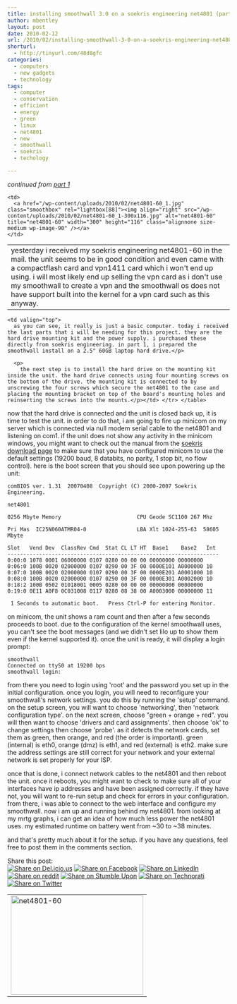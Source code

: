 ```yaml
---
title: installing smoothwall 3.0 on a soekris engineering net4801 (part 2)
author: mbentley
layout: post
date: 2010-02-12
url: /2010/02/installing-smoothwall-3-0-on-a-soekris-engineering-net4801-part-2/
shorturl:
  - http://tinyurl.com/48d8gfc
categories:
  - computers
  - new gadgets
  - technology
tags:
  - computer
  - conservation
  - efficient
  - energy
  - green
  - linux
  - net4801
  - new
  - smoothwall
  - soekris
  - techology

---
```

_continued from [part 1][1]_

<table border="0">
  <tr>
    <td valign="top">
      yesterday i received my soekris engineering net4801-60 in the mail. the unit seems to be in good condition and even came with a compactflash card and vpn1411 card which i won't end up using. i will most likely end up selling the vpn card as i don't use my smoothwall to create a vpn and the smoothwall os does not have support built into the kernel for a vpn card such as this anyway.
    </td>

    <td>
      <a href="/wp-content/uploads/2010/02/net4801-60_1.jpg" class="smoothbox" rel="lightbox[88]"><img align="right" src="/wp-content/uploads/2010/02/net4801-60_1-300x116.jpg" alt="net4801-60" title="net4801-60" width="300" height="116" class="alignnone size-medium wp-image-90" /></a>
    </td>
  </tr>
</table>



<table border="0">
  <tr>
    <td>
      <a href="/wp-content/uploads/2010/02/net4801-60_2.jpg" class="smoothbox" rel="lightbox[88]"><img src="/wp-content/uploads/2010/02/net4801-60_2-300x225.jpg" alt="net4801-60" title="net4801-60_2" width="300" height="225" class="alignnone size-medium wp-image-89" srcset="/wp-content/uploads/2010/02/net4801-60_2-300x225.jpg 300w, /wp-content/uploads/2010/02/net4801-60_2.jpg 800w" sizes="(max-width: 300px) 100vw, 300px" /></a>
    </td>

    <td valign="top">
      as you can see, it really is just a basic computer. today i received the last parts that i will be needing for this project. they are the hard drive mounting kit and the power supply. i purchased these directly from soekris engineering. in part 1, i prepared the smoothwall install on a 2.5" 60GB laptop hard drive.</p> 

      <p>
        the next step is to install the hard drive on the mounting kit inside the unit. the hard drive connects using four mounting screws on the bottom of the drive. the mounting kit is connected to by unscrewing the four screws which secure the net4801 to the case and placing the mounting bracket on top of the board's mounting holes and reinserting the screws into the mounts.</p></td> </tr> </table>

now that the hard drive is connected and the unit is closed back up, it is time to test the unit. in order to do that, i am going to fire up minicom on my server which is connected via null modem serial cable to the net4801 and listening on com1. if the unit does not show any activity in the minicom windows, you might want to check out the manual from the <a href="http://www.soekris.com/downloads.htm">soekris download page</a> to make sure that you have configured minicom to use the default settings (19200 baud, 8 databits, no parity, 1 stop bit, no flow control). here is the boot screen that you should see upon powering up the unit:

```
comBIOS ver. 1.31  20070408  Copyright (C) 2000-2007 Soekris Engineering.

net4801

0256 Mbyte Memory                        CPU Geode SC1100 267 Mhz

Pri Mas  IC25N060ATMR04-0                LBA Xlt 1024-255-63  58605 Mbyte

Slot   Vend Dev  ClassRev Cmd  Stat CL LT HT  Base1    Base2   Int
-------------------------------------------------------------------
0:00:0 1078 0001 06000000 0107 0280 00 00 00 00000000 00000000
0:06:0 100B 0020 02000000 0107 0290 00 3F 00 0000E101 A0000000 10
0:07:0 100B 0020 02000000 0107 0290 00 3F 00 0000E201 A0001000 10
0:08:0 100B 0020 02000000 0107 0290 00 3F 00 0000E301 A0002000 10
0:18:2 100B 0502 01018001 0005 0280 00 00 00 00000000 00000000
0:19:0 0E11 A0F8 0C031008 0117 0280 08 38 00 A0003000 00000000 11

 1 Seconds to automatic boot.   Press Ctrl-P for entering Monitor.
```

on minicom, the unit shows a ram count and then after a few seconds proceeds to boot. due to the configuration of the kernel smoothwall uses, you can't see the boot messages (and we didn't set lilo up to show them even if the kernel supported it). once the unit is ready, it will display a login prompt:
```
smoothwall
Connected on ttyS0 at 19200 bps
smoothwall login:
```

from there you need to login using 'root' and the password you set up in the initial configuration. once you login, you will need to reconfigure your smoothwall's network settings. you do this by running the 'setup' command. on the setup screen, you will want to choose 'networking', then 'network configuration type'. on the next screen, choose "green + orange + red". you will then want to choose 'drivers and card assignments'. then choose 'ok' to change settings then choose 'probe'. as it detects the network cards, set them as green, then orange, and red (the order is important). green (internal) is eth0, orange (dmz) is eth1, and red (external) is eth2. make sure the address settings are still correct for your network and your external network is set properly for your ISP.

once that is done, i connect network cables to the net4801 and then reboot the unit. once it reboots, you might want to check to make sure all of your interfaces have ip addresses and have been assigned correctly. if they have not, you will want to re-run setup and check for errors in your configuration. from there, i was able to connect to the web interface and configure my smoothwall. now i am up and running behind my net4801. from looking at my mrtg graphs, i can get an idea of how much less power the net4801 uses. my estimated runtime on battery went from ~30 to ~38 minutes.

and that's pretty much about it for the setup. if you have any questions, feel free to post them in the comments section.

<!-- Social Bookmarks BEGIN -->

<p class="postcats">
Share this post:<br /><a onclick="window.open(this.href, '_blank', 'scrollbars=yes,menubar=no,height=600,width=750,resizable=yes,toolbar=no,location=no,status=no'); return false;" href="http://del.icio.us/post?url=http://tinyurl.com/48d8gfc&title=installing+smoothwall+3.0+on+a+soekris+engineering+net4801+%28part+2%29" rel="nofollow" title="Share on Del.icio.us"><img class="social_img" src="/wp-content/plugins/social-bookmarks/images/delicious.png" title="Share on Del.icio.us" alt="Share on Del.icio.us" /></a> <a onclick="window.open(this.href, '_blank', 'scrollbars=yes,menubar=no,height=600,width=750,resizable=yes,toolbar=no,location=no,status=no'); return false;" href="http://www.facebook.com/sharer.php?u=http://tinyurl.com/48d8gfc" rel="nofollow" title="Share on Facebook"><img class="social_img" src="/wp-content/plugins/social-bookmarks/images/facebook.png" title="Share on Facebook" alt="Share on Facebook" /></a> <a onclick="window.open(this.href, '_blank', 'scrollbars=yes,menubar=no,height=600,width=750,resizable=yes,toolbar=no,location=no,status=no'); return false;" href="http://www.linkedin.com/shareArticle?mini=true&url=http://tinyurl.com/48d8gfc&title=installing+smoothwall+3.0+on+a+soekris+engineering+net4801+%28part+2%29" rel="nofollow" title="Share on LinkedIn"><img class="social_img" src="/wp-content/plugins/social-bookmarks/images/linkedin.png" title="Share on LinkedIn" alt="Share on LinkedIn" /></a> <a onclick="window.open(this.href, '_blank', 'scrollbars=yes,menubar=no,height=600,width=750,resizable=yes,toolbar=no,location=no,status=no'); return false;" href="http://reddit.com/submit?url=http://tinyurl.com/48d8gfc&title=installing+smoothwall+3.0+on+a+soekris+engineering+net4801+%28part+2%29" rel="nofollow" title="Share on reddit"><img class="social_img" src="/wp-content/plugins/social-bookmarks/images/reddit.png" title="Share on reddit" alt="Share on reddit" /></a> <a onclick="window.open(this.href, '_blank', 'scrollbars=yes,menubar=no,height=600,width=750,resizable=yes,toolbar=no,location=no,status=no'); return false;" href="http://www.stumbleupon.com/submit?url=http://tinyurl.com/48d8gfc&title=installing+smoothwall+3.0+on+a+soekris+engineering+net4801+%28part+2%29" rel="nofollow" title="Share on Stumble Upon"><img class="social_img" src="/wp-content/plugins/social-bookmarks/images/stumbleupon.png" title="Share on Stumble Upon" alt="Share on Stumble Upon" /></a> <a onclick="window.open(this.href, '_blank', 'scrollbars=yes,menubar=no,height=600,width=750,resizable=yes,toolbar=no,location=no,status=no'); return false;" href="http://www.technorati.com/faves?add=http://tinyurl.com/48d8gfc" rel="nofollow" title="Share on Technorati"><img class="social_img" src="/wp-content/plugins/social-bookmarks/images/technorati.png" title="Share on Technorati" alt="Share on Technorati" /></a> <a onclick="window.open(this.href, '_blank', 'scrollbars=yes,menubar=no,height=600,width=750,resizable=yes,toolbar=no,location=no,status=no'); return false;" href="http://twitter.com/home/?status=installing+smoothwall+3.0+on+a+soekris+engineering+net4801+%28part+2%29+@+http://tinyurl.com/48d8gfc" rel="nofollow" title="Share on Twitter"><img class="social_img" src="/wp-content/plugins/social-bookmarks/images/twitter.png" title="Share on Twitter" alt="Share on Twitter" /></a> <br />
</p>

<!-- Social Bookmarks END -->

 [1]: /2010/02/installing-smoothwall-3-0-on-a-soekris-engineering-net4801-part-1/
